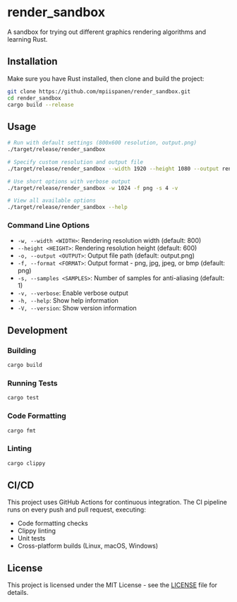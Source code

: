 # render_sandbox

A sandbox for trying out different graphics rendering algorithms and learning Rust.

## Installation

Make sure you have Rust installed, then clone and build the project:

```bash
git clone https://github.com/mpiispanen/render_sandbox.git
cd render_sandbox
cargo build --release
```

## Usage

```bash
# Run with default settings (800x600 resolution, output.png)
./target/release/render_sandbox

# Specify custom resolution and output file
./target/release/render_sandbox --width 1920 --height 1080 --output render.jpg --format jpg

# Use short options with verbose output
./target/release/render_sandbox -w 1024 -f png -s 4 -v

# View all available options
./target/release/render_sandbox --help
```

### Command Line Options

- `-w, --width <WIDTH>`: Rendering resolution width (default: 800)
- `--height <HEIGHT>`: Rendering resolution height (default: 600)
- `-o, --output <OUTPUT>`: Output file path (default: output.png)
- `-f, --format <FORMAT>`: Output format - png, jpg, jpeg, or bmp (default: png)
- `-s, --samples <SAMPLES>`: Number of samples for anti-aliasing (default: 1)
- `-v, --verbose`: Enable verbose output
- `-h, --help`: Show help information
- `-V, --version`: Show version information

## Development

### Building

```bash
cargo build
```

### Running Tests

```bash
cargo test
```

### Code Formatting

```bash
cargo fmt
```

### Linting

```bash
cargo clippy
```

## CI/CD

This project uses GitHub Actions for continuous integration. The CI pipeline runs on every push and pull request, executing:

- Code formatting checks
- Clippy linting
- Unit tests
- Cross-platform builds (Linux, macOS, Windows)

## License

This project is licensed under the MIT License - see the [LICENSE](LICENSE) file for details.